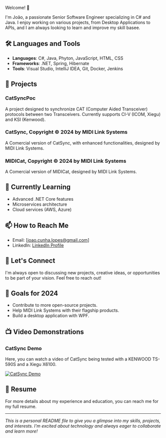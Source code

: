 Welcome! 👋

I'm João, a passionate Senior Software Engineer specializing in C# and Java. I enjoy working on various projects, from Desktop Applications to APIs, and I am always looking to learn and improve my skill basee.

## 🛠️ Languages and Tools

- **Languages**: C#, Java, Phyton, JavaScript, HTML, CSS
- **Frameworks**: .NET, Spring, Hibernate
- **Tools**: Visual Studio, IntelliJ IDEA, Git, Docker, Jenkins

## 📂 Projects

### CatSyncPoc
A project designed to synchronize CAT (Computer Aided Transceiver) protocols between two Transceivers. Currently supports CI-V (ICOM, Xiegu) and KSI (Kenwood).

### CatSync, Copyright © 2024 by MIDI Link Systems
A Comercial version of CatSync, with enhanced functionalities, designed by MIDI Link Systems.

### MIDICat, Copyright © 2024 by MIDI Link Systems
A Comercial version of MIDICat, designed by MIDI Link Systems.

## 🌱 Currently Learning

- Advanced .NET Core features
- Microservices architecture
- Cloud services (AWS, Azure)

## 📫 How to Reach Me

- Email: [joao.cunha.lopes@gmail.com]
- LinkedIn: [LinkedIn Profile](https://www.linkedin.com/in/joaocunhalopes/)

## 💬 Let's Connect

I'm always open to discussing new projects, creative ideas, or opportunities to be part of your vision. Feel free to reach out!

## 🎯 Goals for 2024

- Contribute to more open-source projects.
- Help MIDI Link Systems with their flagship products.
- Build a desktop application with WPF.

## 📺 Video Demonstrations

### CatSync Demo
Here, you can watch a video of CatSync being tested with a KENWOOD TS-590S and a Xiegu X6100.

[![CatSync Demo](https://img.youtube.com/vi/your-video-id/maxresdefault.jpg)](https://www.youtube.com/watch?v=your-video-id)

## 📄 Resume

For more details about my experience and education, you can reach me for my full resume.

---

*This is a personal README file to give you a glimpse into my skills, projects, and interests. I'm excited about technology and always eager to collaborate and learn more!*

